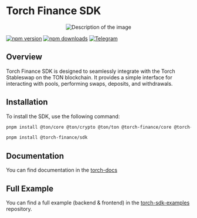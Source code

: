 # Torch Finance SDK

<p align="center">
  <img src="https://i.imgur.com/WObvXEW.png" alt="Description of the image" >
</p>

[![npm version](https://img.shields.io/npm/v/@torch-finance/sdk.svg?style=for-the-badge)](https://www.npmjs.com/package/@torch-finance/sdk)
[![npm downloads](https://img.shields.io/npm/dm/@torch-finance/sdk.svg?style=for-the-badge)](https://www.npmjs.com/package/@torch-finance/sdk)
[![Telegram](https://img.shields.io/badge/Torch-Dev%20Chat-blue?style=for-the-badge&logo=telegram)](https://t.me/torch_dev_chat)

## Overview

Torch Finance SDK is designed to seamlessly integrate with the Torch Stableswap on the TON blockchain. It provides a simple interface for interacting with pools, performing swaps, deposits, and withdrawals.

## Installation

To install the SDK, use the following command:

```bash
pnpm install @ton/core @ton/crypto @ton/ton @torch-finance/core @torch-finance/dex-contract-wrapper @torch-finance/simulator zod

pnpm install @torch-finance/sdk
```

## Documentation

You can find documentation in the [torch-docs](https://doc.torch.finance/)

## Full Example

You can find a full example (backend & frontend) in the [torch-sdk-examples](https://github.com/torch-core/torch-sdk-examples) repository.
